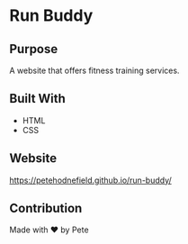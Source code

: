 # Run Buddy

## Purpose
A website that offers fitness training services.

## Built With
* HTML
* CSS

## Website
https://petehodnefield.github.io/run-buddy/

## Contribution
Made with ❤️ by Pete
